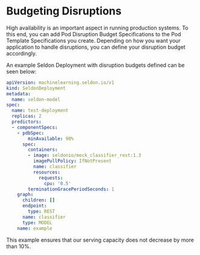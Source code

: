 # Budgeting Disruptions

High availability is an important aspect in running production systems.
To this end, you can add Pod Disruption Budget Specifications to the Pod Template Specifications you create.
Depending on how you want your application to handle disruptions, you can define your disruption budget accordingly.

An example Seldon Deployment with disruption budgets defined can be seen below:

```yaml
apiVersion: machinelearning.seldon.io/v1
kind: SeldonDeployment
metadata:
  name: seldon-model
spec:
  name: test-deployment
  replicas: 2
  predictors:
  - componentSpecs:
    - pdbSpec:
        minAvailable: 90%
      spec:
        containers:
        - image: seldonio/mock_classifier_rest:1.3
          imagePullPolicy: IfNotPresent
          name: classifier
          resources:
            requests:
              cpu: '0.5'
        terminationGracePeriodSeconds: 1
    graph:
      children: []
      endpoint:
        type: REST
      name: classifier
      type: MODEL
    name: example
```

This example ensures that our serving capacity does not decrease by more than 10%.
